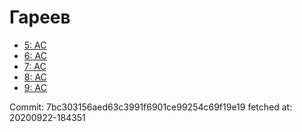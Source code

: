 # Гареев
- [5: AC](5.md)
- [6: AC](6.md)
- [7: AC](7.md)
- [8: AC](8.md)
- [9: AC](9.md)

Commit: 7bc303156aed63c3991f6901ce99254c69f19e19
 fetched at: 20200922-184351
